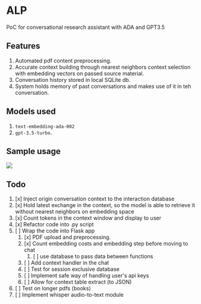 # ALP

PoC for conversational research assistant with ADA and GPT3.5

## Features
1. Automated pdf content preprocessing.
2. Accurate context building through nearest neighbors context selection with embedding vectors on passed source material.
3. Conversation history stored in local SQLite db.
4. System holds memory of past conversations and makes use of it in teh conversation.

## Models used


1. ```text-embedding-ada-002```
2. ```gpt-3.5-turbo```. 

## Sample usage

<img src="https://github.com/rpast/horizon/blob/master/static/alp_demo.gif?raw=true"></img>


## Todo
1. [x] Inject origin conversation context to the interaction database
2. [x] Hold latest exchange in the context, so the model is able to retrieve it without nearest neighbors on embedding space
3. [x] Count tokens in the context window and display to user
4. [x] Refactor code into .py script 
5. [ ] Wrap the code into Flask app
   1. [x] PDF upload and preprocessing.
   2. [x] Count embedding costs and embedding step before moving to chat
      1. [ ] use database to pass data between functions
   3. [ ] Add context handler in the chat
   4. [ ] Test for session exclusive database
   5. [ ] Implement safe way of handling user's api keys
   6. [ ] Allow for context table extract (to JSON)
6. [ ] Test on longer pdfs (books)
7. [ ] Implement whisper audio-to-text module